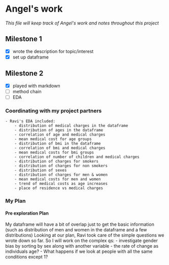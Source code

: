 # Angel's work #
*This file will keep track of Angel's work and notes throughout this project*                           
## Milestone 1 ##
- [x] wrote the description for topic/interest
- [x] set up dataframe
## Milestone 2 ##
- [x] played with markdown
- [ ] method chain
- [ ] EDA
### Coordinating with my project partners
    - Ravi's EDA included:
        - distribution of medical charges in the dataframe
        - distribution of ages in the dataframe
        - correlation of age and medical charges
        - mean medical cost for age groups
        - distribution of bmi in the dataframe
        - correlation of bmi and medical charges
        - mean medical costs for bmi groups
        - correlation of number of children and medical charges
        - distribution of charges for smokers
        - distribution of charges for non smokers
        - distribution of sexes
        - distribution of charges for men & women
        - mean medical costs for men and women
        - trend of medical costs as age increases
        - place of residence vs medical charges
        
### My Plan
#### Pre exploration Plan
My dataframe will have a bit of overlap just to get the basic information (such as distribution of men and women in the dataframe and a few distributions)
Looking at our plan, Ravi took care of the simple questions we wrote down so far. So I will work on the complex qs:
    - investigate gender bias by sorting by sex along with another variable
    - the rate of change as individuals age?
    - What happens if we look at people with all the same conditions except 1?
    

